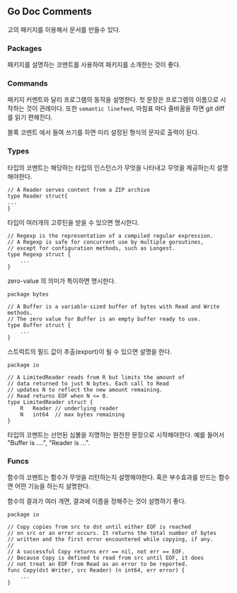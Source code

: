## Go Doc Comments

고의 패키지를 이용해서 문서를 만들수 있다.

### Packages

패키지를 설명하는 코멘트를 사용하여 패키지를 소개한는 것이 좋다. 

### Commands

패키지 커멘트와 달리 프로그램의 동작을 설명한다. 첫 문장은 프로그램의 이름으로 시작하는 것이 관례이다. 또한  `semantic linefeed`, 마침표 마다 줄바꿈을 하면 git diff 를 읽기 편해진다. 

블록 코멘트 에서 들여 쓰기를 하면 미리 설정된 형식의 문자로 출력이 된다. 

### Types

타입의 코멘트는 해당하는 타입의 인스턴스가 무엇을 나타내고 무엇을 제공하는지 설명해야한다. 

 ```
 // A Reader serves content from a ZIP archive
 type Reader struct{
 ...
 }
```


타입이 여러개의 고루틴을 받을 수 있으면 명시한다. 

```
// Regexp is the representation of a compiled regular expression.
// A Regexp is safe for concurrent use by multiple goroutines,
// except for configuration methods, such as Longest.
type Regexp struct {
    ...
}

```

zero-value 의 의미가 특이하면 명시한다.

```
package bytes

// A Buffer is a variable-sized buffer of bytes with Read and Write methods.
// The zero value for Buffer is an empty buffer ready to use.
type Buffer struct {
    ...
}
```

스트럭트의 필드 값이 추출(export)이 될 수 있으면 설명을 한다.

```
package io

// A LimitedReader reads from R but limits the amount of
// data returned to just N bytes. Each call to Read
// updates N to reflect the new amount remaining.
// Read returns EOF when N <= 0.
type LimitedReader struct {
    R   Reader // underlying reader
    N   int64  // max bytes remaining
}
```

타입의 코멘트는 선언된 심볼을 지명하는 완전한 문장으로 시작해야한다. 예를 들어서  "Buffer is ....", "Reader is ...".


### Funcs 

함수의 코멘트는 함수가 무엇을 리턴하는지 설명해야한다. 혹은 부수효과를 만드는 함수면 어떤 기능을 하는지 설명한다. 

함수의 결과가 여러 개면, 결과에 이름을 정해주는 것이 설명하기 좋다.
```
package io

// Copy copies from src to dst until either EOF is reached
// on src or an error occurs. It returns the total number of bytes
// written and the first error encountered while copying, if any.
//
// A successful Copy returns err == nil, not err == EOF.
// Because Copy is defined to read from src until EOF, it does
// not treat an EOF from Read as an error to be reported.
func Copy(dst Writer, src Reader) (n int64, err error) {
    ...
}
```

